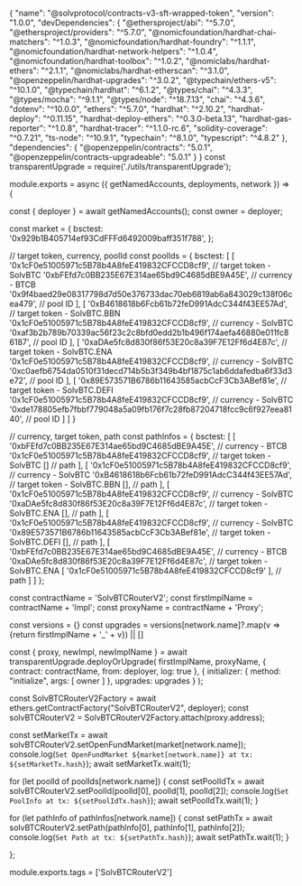 {
  "name": "@solvprotocol/contracts-v3-sft-wrapped-token",
  "version": "1.0.0",
  "devDependencies": {
    "@ethersproject/abi": "^5.7.0",
    "@ethersproject/providers": "^5.7.0",
    "@nomicfoundation/hardhat-chai-matchers": "^1.0.3",
    "@nomicfoundation/hardhat-foundry": "^1.1.1",
    "@nomicfoundation/hardhat-network-helpers": "^1.0.4",
    "@nomicfoundation/hardhat-toolbox": "^1.0.2",
    "@nomiclabs/hardhat-ethers": "^2.1.1",
    "@nomiclabs/hardhat-etherscan": "^3.1.0",
    "@openzeppelin/hardhat-upgrades": "^3.0.2",
    "@typechain/ethers-v5": "^10.1.0",
    "@typechain/hardhat": "^6.1.2",
    "@types/chai": "^4.3.3",
    "@types/mocha": "^9.1.1",
    "@types/node": "^18.7.13",
    "chai": "^4.3.6",
    "dotenv": "^10.0.0",
    "ethers": "^5.7.0",
    "hardhat": "^2.10.2",
    "hardhat-deploy": "^0.11.15",
    "hardhat-deploy-ethers": "^0.3.0-beta.13",
    "hardhat-gas-reporter": "^1.0.8",
    "hardhat-tracer": "^1.1.0-rc.6",
    "solidity-coverage": "^0.7.21",
    "ts-node": "^10.9.1",
    "typechain": "^8.1.0",
    "typescript": "^4.8.2"
  },
  "dependencies": {
    "@openzeppelin/contracts": "5.0.1",
    "@openzeppelin/contracts-upgradeable": "5.0.1"
  }
}
const transparentUpgrade = require('./utils/transparentUpgrade');

module.exports = async ({ getNamedAccounts, deployments, network }) => {

  const { deployer } = await getNamedAccounts();
  const owner = deployer;

  const market = {
    bsctest: '0x929b1B405714ef93CdFFFd6492009baff351f788',
  };

  // target token, currency, poolId
  const poolIds = {
    bsctest: [
      [
        '0x1cF0e51005971c5B78b4A8feE419832CFCCD8cf9', // target token - SolvBTC
        '0xbFEfd7c0BB235E67E314ae65bd9C4685dBE9A45E', // currency - BTCB
        '0x9f4baed29e08317798d7d50e376733dac70eb6819ab6a843029c138f06cea479', // pool ID
      ],
      [
        '0xB4618618b6Fcb61b72feD991AdcC344f43EE57Ad', // target token - SolvBTC.BBN
        '0x1cF0e51005971c5B78b4A8feE419832CFCCD8cf9', // currency - SolvBTC
        '0xaf3b2b789b70339ac56f23c2c8bfd0edd2b1b496f174aefa46880e011fc86187', // pool ID
      ],
      [
        '0xaDAe5fc8d830f86f53E20c8a39F7E12Ff6d4E87c', // target token - SolvBTC.ENA
        '0x1cF0e51005971c5B78b4A8feE419832CFCCD8cf9', // currency - SolvBTC
        '0xc0aefb6754da0510f31decd714b5b3f349b4bf1875c1ab6ddafedba6f33d3e72', // pool ID
      ],
      [
        '0x89E573571B6786b11643585acbCcF3Cb3ABef81e', // target token - SolvBTC.DEFI
        '0x1cF0e51005971c5B78b4A8feE419832CFCCD8cf9', // currency - SolvBTC
        '0xde178805efb7fbbf779048a5a09fb176f7c28fb87204718fcc9c6f927eea8140', // pool ID
      ]
    ]
  }

  // currency, target token, path
  const pathInfos = {
    bsctest: [
      [
        '0xbFEfd7c0BB235E67E314ae65bd9C4685dBE9A45E', // currency - BTCB
        '0x1cF0e51005971c5B78b4A8feE419832CFCCD8cf9', // target token - SolvBTC
        [] // path
      ],
      [
        '0x1cF0e51005971c5B78b4A8feE419832CFCCD8cf9', // currency - SolvBTC
        '0xB4618618b6Fcb61b72feD991AdcC344f43EE57Ad', // target token - SolvBTC.BBN
        [], // path
      ],
      [
        '0x1cF0e51005971c5B78b4A8feE419832CFCCD8cf9', // currency - SolvBTC
        '0xaDAe5fc8d830f86f53E20c8a39F7E12Ff6d4E87c', // target token - SolvBTC.ENA
        [], // path
      ],
      [
        '0x1cF0e51005971c5B78b4A8feE419832CFCCD8cf9', // currency - SolvBTC
        '0x89E573571B6786b11643585acbCcF3Cb3ABef81e', // target token - SolvBTC.DEFI
        [], // path
      ],
      [
        '0xbFEfd7c0BB235E67E314ae65bd9C4685dBE9A45E', // currency - BTCB
        '0xaDAe5fc8d830f86f53E20c8a39F7E12Ff6d4E87c', // target token - SolvBTC.ENA
        [ '0x1cF0e51005971c5B78b4A8feE419832CFCCD8cf9' ], // path
      ]
    ]
  };

  const contractName = 'SolvBTCRouterV2';
  const firstImplName = contractName + 'Impl';
  const proxyName = contractName + 'Proxy';

  const versions = {}
  const upgrades = versions[network.name]?.map(v => {return firstImplName + '_' + v}) || []

  const { proxy, newImpl, newImplName } = await transparentUpgrade.deployOrUpgrade(
    firstImplName,
    proxyName,
    {
      contract: contractName,
      from: deployer,
      log: true
    },
    {
      initializer: { 
        method: "initialize", 
        args: [ owner ] 
      },
      upgrades: upgrades
    }
  );

  const SolvBTCRouterV2Factory = await ethers.getContractFactory("SolvBTCRouterV2", deployer);
  const solvBTCRouterV2 = SolvBTCRouterV2Factory.attach(proxy.address);
  
  const setMarketTx = await solvBTCRouterV2.setOpenFundMarket(market[network.name]);
  console.log(`Set OpenFundMarket ${market[network.name]} at tx: ${setMarketTx.hash}`);
  await setMarketTx.wait(1);

  for (let poolId of poolIds[network.name]) {
    const setPoolIdTx = await solvBTCRouterV2.setPoolId(poolId[0], poolId[1], poolId[2]);
    console.log(`Set PoolInfo at tx: ${setPoolIdTx.hash}`);
    await setPoolIdTx.wait(1);
  }

  for (let pathInfo of pathInfos[network.name]) {
    const setPathTx = await solvBTCRouterV2.setPath(pathInfo[0], pathInfo[1], pathInfo[2]);
    console.log(`Set Path at tx: ${setPathTx.hash}`);
    await setPathTx.wait(1);
  }

};

module.exports.tags = ['SolvBTCRouterV2']
